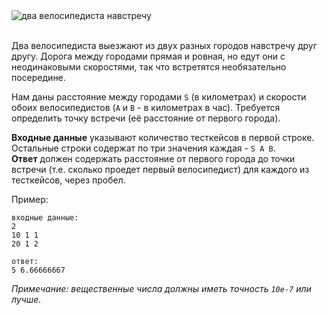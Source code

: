 <!-- #Два Велосипедиста -->
<div class="text-center">
	<img alt="два велосипедиста навстречу" src="https://codeabbey.github.io/data/bycicle_race.png"/>
</div><br/>

Два велосипедиста выезжают из двух разных городов навстречу друг другу. Дорога между городами прямая и ровная, но едут они
с неодинаковыми скоростями, так что встретятся необязательно посередине.

Нам даны расстояние между городами `S` (в километрах) и скорости обоих велосипедистов (`A` и `B` - в километрах в час).
Требуется определить точку встречи (её расстояние от первого города).

**Входные данные** указывают количество тесткейсов в первой строке.  
Остальные строки содержат по три значения каждая - `S A B`.  
**Ответ** должен содержать расстояние от первого города до точки встречи (т.е. сколько проедет первый велосипедист) для каждого
из тесткейсов, через пробел.

Пример:

    входные данные:
	2
	10 1 1
	20 1 2
	
	ответ:
	5 6.66666667

*Примечание: вещественные числа должны иметь точность `10e-7` или лучше.*
